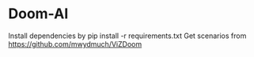# Doom-AI
Install dependencies by pip install -r requirements.txt 
Get scenarios from https://github.com/mwydmuch/ViZDoom
